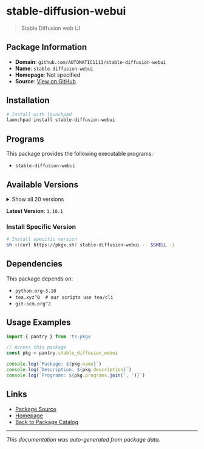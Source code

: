 # stable-diffusion-webui

> Stable Diffusion web UI

## Package Information

- **Domain**: `github.com/AUTOMATIC1111/stable-diffusion-webui`
- **Name**: `stable-diffusion-webui`
- **Homepage**: Not specified
- **Source**: [View on GitHub](https://github.com/pkgxdev/pantry/tree/main/projects/github.com/AUTOMATIC1111/stable-diffusion-webui/package.yml)

## Installation

```bash
# Install with launchpad
launchpad install stable-diffusion-webui
```

## Programs

This package provides the following executable programs:

- `stable-diffusion-webui`

## Available Versions

<details>
<summary>Show all 20 versions</summary>

- `1.10.1`, `1.10.0`, `1.9.4`, `1.9.3`, `1.9.2`
- `1.9.1`, `1.9.0`, `1.8.0`, `1.7.0`, `1.6.0`
- `1.5.2`, `1.5.1`, `1.5.0`, `1.4.0`, `1.3.2`
- `1.3.1`, `1.3.0`, `1.2.1`, `1.2.0`, `1.1.0`

</details>

**Latest Version**: `1.10.1`

### Install Specific Version

```bash
# Install specific version
sh <(curl https://pkgx.sh) stable-diffusion-webui -- $SHELL -i
```

## Dependencies

This package depends on:

- `python.org~3.10`
- `tea.xyz^0  # our scripts use tea/cli`
- `git-scm.org^2`

## Usage Examples

```typescript
import { pantry } from 'ts-pkgx'

// Access this package
const pkg = pantry.stable_diffusion_webui

console.log(`Package: ${pkg.name}`)
console.log(`Description: ${pkg.description}`)
console.log(`Programs: ${pkg.programs.join(', ')}`)
```

## Links

- [Package Source](https://github.com/pkgxdev/pantry/tree/main/projects/github.com/AUTOMATIC1111/stable-diffusion-webui/package.yml)
- [Homepage](#)
- [Back to Package Catalog](../package-catalog.md)

---

*This documentation was auto-generated from package data.*
